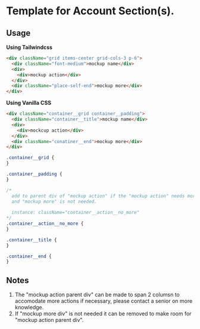 # Template for Account Section(s).

## Usage

**Using Tailwindcss**

```html
<div className="grid items-center grid-cols-3 p-6">
  <div className="font-medium">mockup name</div>
  <div>
    <div>mockup action</div>
  </div>
  <div className="place-self-end">mockup more</div>
</div>
```

**Using Vanilla CSS**

```html
<div className="container__grid container__padding">
  <div className="container__title">mockup name</div>
  <div>
    <div>mockcup action</div>
  </div>
  <div className="conatiner__end">mockup more</div>
</div>
```

```css
.container__grid {
}

.container__padding {
}

/* 
  add to parent div of "mockup action" if the "mockup action" needs more space 
  and "mockup more" is not needed.
  
  instance: className="container__action__no_more"
*/
.container__action__no_more {
}

.container__title {
}

.container__end {
}
```

## Notes

1. The "mockup action parent div" can be made to span 2 columsn to accomodate more actions if necessary, please contact a senior on more knowledge.
2. If "mockup more div" is not needed it can be removed to make room for "mockup action parent div".
